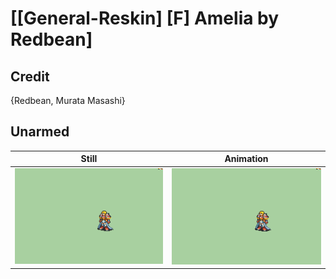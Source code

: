 # [\[General-Reskin\] \[F\] Amelia by Redbean]

## Credit

{Redbean, Murata Masashi}
	
## Unarmed

| Still | Animation |
| :---: | :-------: |
| ![Unarmed still](./Unarmed_000.png) | ![Unarmed animation](./Unarmed.gif) |
